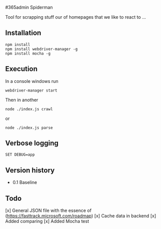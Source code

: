 #365admin Spiderman

Tool for scrapping stuff our of homepages that we like to react to ...

## Installation

    npm install 
    npm install webdriver-manager -g
    npm install mocha -g

## Execution

In a console windows run 

    webdriver-manager start

Then in another

    node ./index.js crawl

or

    node ./index.js parse


## Verbose logging

    SET DEBUG=app

## Version history

- 0.1 Baseline

## Todo

[x] General JSON file with the essence of (https://fasttrack.microsoft.com/roadmap)
[x] Cache data in backend
[x] Added comparing
[x] Added Mocha test



